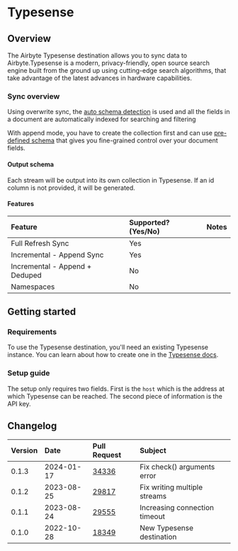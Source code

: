 # Typesense

## Overview

The Airbyte Typesense destination allows you to sync data to Airbyte.Typesense is a modern,
privacy-friendly, open source search engine built from the ground up using cutting-edge search
algorithms, that take advantage of the latest advances in hardware capabilities.

### Sync overview

Using overwrite sync, the
[auto schema detection](https://typesense.org/docs/0.23.1/api/collections.html#with-auto-schema-detection)
is used and all the fields in a document are automatically indexed for searching and filtering

With append mode, you have to create the collection first and can use
[pre-defined schema](https://typesense.org/docs/0.23.1/api/collections.html#with-pre-defined-schema)
that gives you fine-grained control over your document fields.

#### Output schema

Each stream will be output into its own collection in Typesense. If an id column is not provided, it
will be generated.

#### Features

| Feature                        | Supported?\(Yes/No\) | Notes |
| :----------------------------- | :------------------- | :---- |
| Full Refresh Sync              | Yes                  |       |
| Incremental - Append Sync      | Yes                  |       |
| Incremental - Append + Deduped | No                   |       |
| Namespaces                     | No                   |       |

## Getting started

### Requirements

To use the Typesense destination, you'll need an existing Typesense instance. You can learn about
how to create one in the [Typesense docs](https://typesense.org/docs/guide/install-typesense.html).

### Setup guide

The setup only requires two fields. First is the `host` which is the address at which Typesense can
be reached. The second piece of information is the API key.

## Changelog

| Version | Date       | Pull Request                                             | Subject                       |
| :------ | :--------- | :------------------------------------------------------- | :---------------------------- |
| 0.1.3   | 2024-01-17 | [34336](https://github.com/airbytehq/airbyte/pull/34336) | Fix check() arguments error   |
| 0.1.2   | 2023-08-25 | [29817](https://github.com/airbytehq/airbyte/pull/29817) | Fix writing multiple streams  |
| 0.1.1   | 2023-08-24 | [29555](https://github.com/airbytehq/airbyte/pull/29555) | Increasing connection timeout |
| 0.1.0   | 2022-10-28 | [18349](https://github.com/airbytehq/airbyte/pull/18349) | New Typesense destination     |
